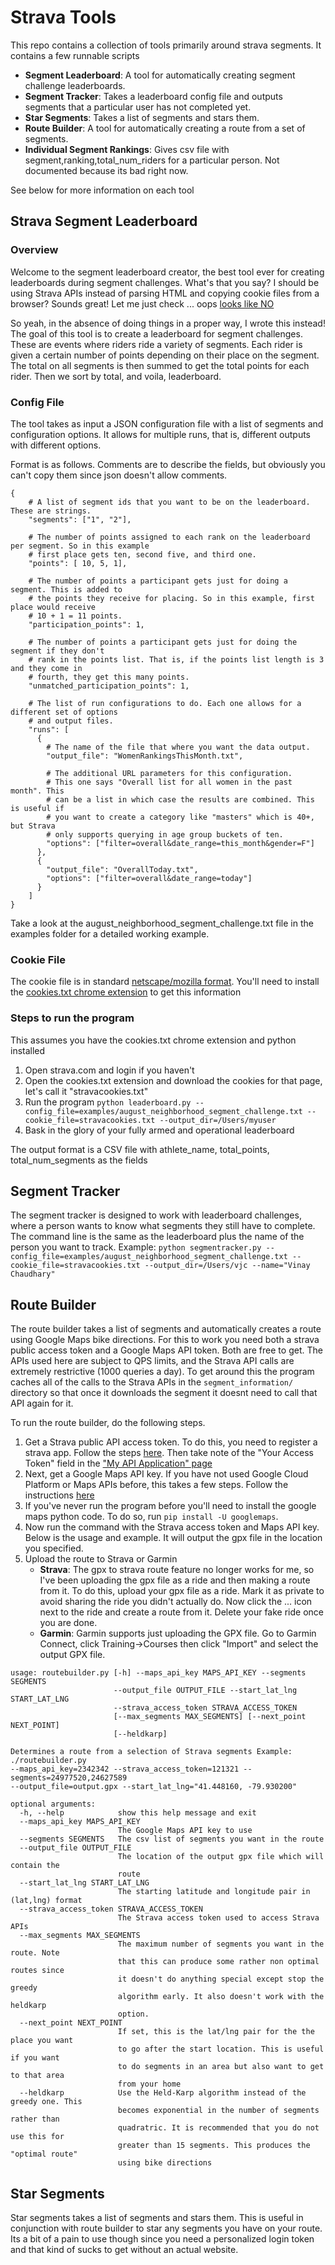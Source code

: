 # Strava Tools

This repo contains a collection of tools primarily around strava segments. It contains a few runnable scripts

* **Segment Leaderboard**: A tool for automatically creating segment challenge leaderboards.
* **Segment Tracker**: Takes a leaderboard config file and outputs segments that a particular user has not completed yet.
* **Star Segments**: Takes a list of segments and stars them.
* **Route Builder**: A tool for automatically creating a route from a set of segments.
* **Individual Segment Rankings**: Gives csv file with segment,ranking,total_num_riders for a particular person. Not documented because its bad right now.

See below for more information on each tool

## Strava Segment Leaderboard

### Overview

Welcome to the segment leaderboard creator, the best tool ever for creating leaderboards during segment challenges. What's that you say? I should be using Strava APIs instead of parsing HTML and copying cookie files from a browser? Sounds great! Let me just check ... oops [looks like NO](https://www.dcrainmaker.com/2020/05/strava-cuts-off-leaderboard-for-free-users-reduces-3rd-party-apps-for-all-and-more.html)

So yeah, in the absence of doing things in a proper way, I wrote this instead! The goal of this tool is to create a leaderboard for segment challenges. These are events where riders ride a variety of segments. Each rider is given a certain number of points depending on their place on the segment. The total on all segments is then summed to get the total points for each rider. Then we sort by total, and voila, leaderboard.

### Config File

The tool takes as input a JSON configuration file with a list of segments and configuration options. It allows for multiple runs, that is, different outputs with different options.

Format is as follows. Comments are to describe the fields, but obviously you can't copy them since json doesn't allow comments.

~~~~
{
    # A list of segment ids that you want to be on the leaderboard. These are strings.
    "segments": ["1", "2"],

    # The number of points assigned to each rank on the leaderboard per segment. So in this example
    # first place gets ten, second five, and third one.
    "points": [ 10, 5, 1],

    # The number of points a participant gets just for doing a segment. This is added to
    # the points they receive for placing. So in this example, first place would receive
    # 10 + 1 = 11 points.
    "participation_points": 1,

    # The number of points a participant gets just for doing the segment if they don't
    # rank in the points list. That is, if the points list length is 3 and they come in
    # fourth, they get this many points.
    "unmatched_participation_points": 1,

    # The list of run configurations to do. Each one allows for a different set of options
    # and output files.
    "runs": [
      {
        # The name of the file that where you want the data output.
        "output_file": "WomenRankingsThisMonth.txt",

        # The additional URL parameters for this configuration.
        # This one says "Overall list for all women in the past month". This
        # can be a list in which case the results are combined. This is useful if
        # you want to create a category like "masters" which is 40+, but Strava
        # only supports querying in age group buckets of ten.
        "options": ["filter=overall&date_range=this_month&gender=F"]
      },
      {
        "output_file": "OverallToday.txt",
        "options": ["filter=overall&date_range=today"]
      }
    ]
}
~~~~

Take a look at the august_neighborhood_segment_challenge.txt file in the examples folder for a detailed working example.

### Cookie File

The cookie file is in standard [netscape/mozilla format](https://xiix.wordpress.com/2006/03/23/mozillafirefox-cookie-format/). You'll need to install the [cookies.txt chrome extension](https://chrome.google.com/webstore/detail/cookiestxt/njabckikapfpffapmjgojcnbfjonfjfg?hl=en) to get this information

### Steps to run the program

This assumes you have the cookies.txt chrome extension and python installed

1. Open strava.com and login if you haven't
2. Open the cookies.txt extension and download the cookies for that page, let's call it "stravacookies.txt"
3. Run the program `python leaderboard.py --config_file=examples/august_neighborhood_segment_challenge.txt --cookie_file=stravacookies.txt --output_dir=/Users/myuser`
4. Bask in the glory of your fully armed and operational leaderboard

The output format is a CSV file with athlete_name, total_points, total_num_segments as the fields

## Segment Tracker

The segment tracker is designed to work with leaderboard challenges, where a person wants to know what segments they still have to complete. The command line is the same
as the leaderboard plus the name of the person you want to track. Example: `python segmentracker.py --config_file=examples/august_neighborhood_segment_challenge.txt --cookie_file=stravacookies.txt --output_dir=/Users/vjc --name="Vinay Chaudhary"`

## Route Builder

The route builder takes a list of segments and automatically creates a route using Google Maps bike directions. For this to work you need both a strava public access token and a Google Maps API token. Both are free to get. The APIs used here are
subject to QPS limits, and the Strava API calls are extremely restrictive (1000 queries a day). To get around this the program caches all of the calls to the Strava
APIs in the `segment_information/` directory so that once it downloads the segment
it doesnt need to call that API again for it.

To run the route builder, do the following steps.

1. Get a Strava public API access token. To do this, you need to register a strava app.
Follow the steps [here](https://developers.strava.com/docs/getting-started/#account). Then take note of the "Your Access Token" field in the ["My API Application" page](https://www.strava.com/settings/api)
2. Next, get a Google Maps API key. If you have not used Google Cloud Platform or Maps
APIs before, this takes a few steps. Follow the instructions [here](https://developers.google.com/maps/documentation/directions/get-api-key)
3. If you've never run the program before you'll need to install the google maps python
code. To do so, run `pip install -U googlemaps`.
4. Now run the command with the Strava access token and Maps API key. Below is the usage and example. It will output the gpx file in the location you specified.
5. Upload the route to Strava or Garmin
   * **Strava**: The gpx to strava route feature no longer works for me, so I've been uploading the gpx file as a ride and then making a route from it. To do this, upload your gpx file as a ride. Mark it as private to avoid sharing the ride you didn't actually do. Now click the ... icon next to the ride and create a route from it. Delete your fake ride once you are done.
   * **Garmin**: Garmin supports just uploading the GPX file. Go to Garmin Connect,
  click Training->Courses then click "Import" and select the output GPX file.

~~~~
usage: routebuilder.py [-h] --maps_api_key MAPS_API_KEY --segments SEGMENTS
                       --output_file OUTPUT_FILE --start_lat_lng START_LAT_LNG
                       --strava_access_token STRAVA_ACCESS_TOKEN
                       [--max_segments MAX_SEGMENTS] [--next_point NEXT_POINT]
                       [--heldkarp]

Determines a route from a selection of Strava segments Example: ./routebuilder.py
--maps_api_key=2342342 --strava_access_token=121321 --segments=24977520,24627589
--output_file=output.gpx --start_lat_lng="41.448160, -79.930200"

optional arguments:
  -h, --help            show this help message and exit
  --maps_api_key MAPS_API_KEY
                        The Google Maps API key to use
  --segments SEGMENTS   The csv list of segments you want in the route
  --output_file OUTPUT_FILE
                        The location of the output gpx file which will contain the
                        route
  --start_lat_lng START_LAT_LNG
                        The starting latitude and longitude pair in (lat,lng) format
  --strava_access_token STRAVA_ACCESS_TOKEN
                        The Strava access token used to access Strava APIs
  --max_segments MAX_SEGMENTS
                        The maximum number of segments you want in the route. Note
                        that this can produce some rather non optimal routes since
                        it doesn't do anything special except stop the greedy
                        algorithm early. It also doesn't work with the heldkarp
                        option.
  --next_point NEXT_POINT
                        If set, this is the lat/lng pair for the the place you want
                        to go after the start location. This is useful if you want
                        to do segments in an area but also want to get to that area
                        from your home
  --heldkarp            Use the Held-Karp algorithm instead of the greedy one. This
                        becomes exponential in the number of segments rather than
                        quadratric. It is recommended that you do not use this for
                        greater than 15 segments. This produces the "optimal route"
                        using bike directions
~~~~

## Star Segments

Star segments takes a list of segments and stars them. This is useful in conjunction
with route builder to star any segments you have on your route. Its a bit of a pain to
use though since you need a personalized login token and that kind of sucks to get without an actual website.
